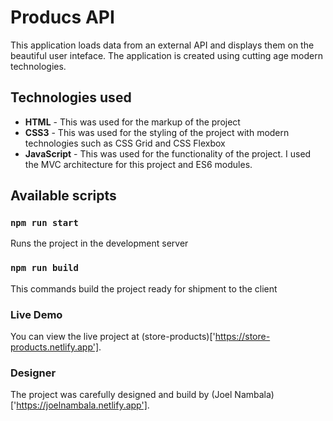 # Producs API

This application loads data from an external API and displays them on the beautiful user inteface. The application is created using cutting age modern technologies.

## Technologies used

- **HTML** - This was used for the markup of the project
- **CSS3** - This was used for the styling of the project with modern technologies such as CSS Grid and CSS Flexbox
- **JavaScript** - This was used for the functionality of the project. I used the MVC architecture for this project and ES6 modules.

## Available scripts

### `npm run start`

Runs the project in the development server

### `npm run build`

This commands build the project ready for shipment to the client

### Live Demo

You can view the live project at (store-products)['https://store-products.netlify.app'].

### Designer

The project was carefully designed and build by (Joel Nambala)['https://joelnambala.netlify.app'].
